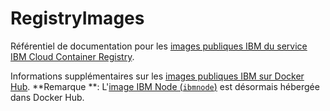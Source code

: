 # RegistryImages

Référentiel de documentation pour les [images publiques IBM du service IBM Cloud Container Registry](https://console.bluemix.net/docs/services/RegistryImages/index.html#ibm_images).

Informations supplémentaires sur les [images publiques IBM sur Docker Hub](https://hub.docker.com/u/ibmcom/). **Remarque **: L'[image IBM Node (`ibmnode`)](https://hub.docker.com/r/ibmcom/ibmnode/) est désormais hébergée dans Docker Hub.
